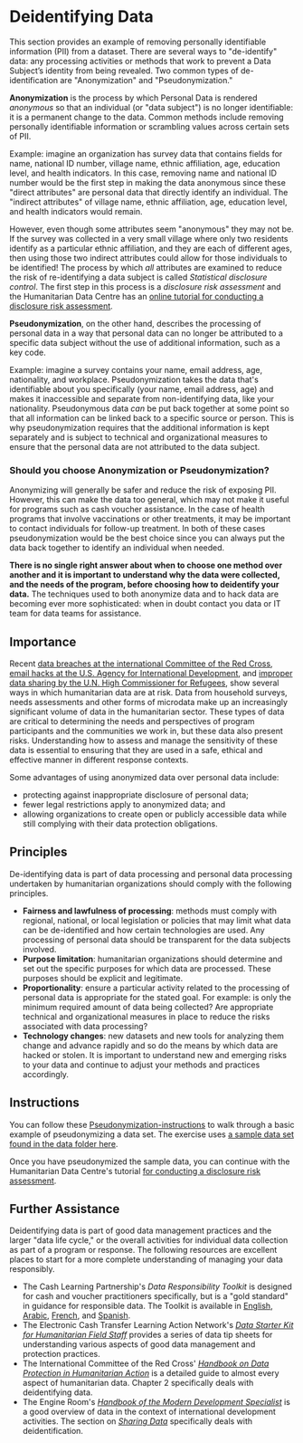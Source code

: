 # Deidentifying Data
This section provides an example of removing personally identifiable information (PII) from a dataset. There are several ways to "de-identify" data: any processing activities or methods that work to prevent a Data Subject’s identity from being revealed. Two common types of de-identification are "Anonymization" and "Pseudonymization."

**Anonymization** is the process by which Personal Data is rendered *anonymous* so that an individual (or "data subject") is no longer identifiable: it is a permanent change to the data. Common methods include removing personally identifiable information or scrambling values across certain sets of PII.

Example: imagine an organization has survey data that contains fields for name, national ID number, village name, ethnic affiliation, age, education level, and health indicators. In this case, removing name and national ID number would be the first step in making the data anonymous since these "direct attributes" are personal data that directly identify an individual. The "indirect attributes" of village name, ethnic affiliation, age, education level, and health indicators would remain.

However, even though some attributes seem "anonymous" they may not be. If the survey was collected in a very small village where only two residents identify as a particular ethnic affiliation, and they are each of different ages, then using those two indirect attributes could allow for those individuals to be identified! The process by which *all* attributes are examined to reduce the risk of re-identifying a data subject is called *Statistical disclosure control*. The first step in this process is a *disclosure risk assessment* and the Humanitarian Data Centre has an [online tutorial for conducting a disclosure risk assessment](https://centre.humdata.org/learning-path/disclosure-risk-assessment-overview/).

**Pseudonymization**, on the other hand, describes the processing of personal data in a way that personal data can no longer be attributed to a specific data subject without the use of additional information, such as a key code.

Example: imagine a survey contains your name, email address, age, nationality, and workplace. Pseudonymization takes the data that's identifiable about you specifically (your name, email address, age) and makes it inaccessible and separate from non-identifying data, like your nationality. Pseudonymous data *can* be put back together at some point so that all information can be linked back to a specific source or person. This is why pseudonymization requires that the additional information is kept separately and is subject to technical and organizational measures to ensure that the personal data are not attributed to the data subject.

### Should you choose Anonymization or Pseudonymization?
Anonymizing will generally be safer and reduce the risk of exposing PII. However, this can make the data too general, which may not make it useful for programs such as cash voucher assistance. In the case of health programs that involve vaccinations or other treatments, it may be important to contact individuals for follow-up treatment. In both of these cases pseudonymization would be the best choice since you can always put the data back together to identify an individual when needed.

**There is no single right answer about when to choose one method over another and it is important to understand why the data were collected, and the needs of the program, before choosing how to deidentify your data.** The techniques used to both anonymize data and to hack data are becoming ever more sophisticated: when in doubt contact you data or IT team for data teams for assistance.

## Importance
 Recent [data breaches at the international Committee of the Red Cross](https://www.icrc.org/en/document/cyber-attack-icrc-what-we-know), [email hacks at the U.S. Agency for International Development](https://www.devex.com/news/usaid-hack-is-wakeup-call-for-aid-industry-on-cybersecurity-100028), and [improper data sharing by the U.N. High Commissioner for Refugees](https://www.hrw.org/news/2021/06/15/un-shared-rohingya-data-without-informed-consent#), show several ways in which humanitarian data are at risk. Data from household surveys, needs assessments and other forms of microdata make up an increasingly significant volume of data in the humanitarian sector. These types of data are critical to determining the needs and perspectives of program participants and the communities we work in, but these data also present risks. Understanding how to assess and manage the sensitivity of these data is essential to ensuring that they are used in a safe, ethical and effective manner in different response contexts.

 Some advantages of using anonymized data over personal data include:
 - protecting against inappropriate disclosure of personal data;
 - fewer legal restrictions apply to anonymized data; and
 - allowing organizations to create open or publicly accessible data while still complying with their data protection obligations.

## Principles
De-identifying data is part of data processing and personal data processing undertaken by humanitarian organizations should comply with the following principles.
- **Fairness and lawfulness of processing**: methods must comply with regional, national, or local legislation or policies that may limit what data can be de-identified and how certain technologies are used. Any processing of personal data should be transparent for the data subjects involved.
- **Purpose limitation**: humanitarian organizations should determine and set out the specific purposes for which data are processed. These purposes
should be explicit and legitimate.
- **Proportionality**: ensure a particular activity related to the processing of personal data is appropriate for the stated goal. For example: is only the minimum required amount of data being collected? Are appropriate technical and organizational measures in place to reduce the risks associated with data processing?
- **Technology changes**: new datasets and new tools for analyzing them change and advance rapidly and so do the means by which data are hacked or stolen. It is important to understand new and emerging risks to your data and continue to adjust your methods and practices accordingly.

## Instructions
You can follow these [Pseudonymization-instructions](Pseudonymization-instructions.md) to walk through a basic example of pseudonymizing a data set. The exercise uses [a sample data set found in the data folder here](data/Pseudonymization_example.csv).

Once you have pseudonymized the sample data, you can continue with the Humanitarian Data Centre's tutorial [for conducting a disclosure risk assessment](https://centre.humdata.org/learning-path/disclosure-risk-assessment-overview/).

## Further Assistance
Deidentifying data is part of good data management practices and the larger "data life cycle," or the overall activities for individual data collection as part of a program or response. The following resources are excellent places to start for a more complete understanding of managing your data responsibly.
- The Cash Learning Partnership's *Data Responsibility Toolkit* is designed for cash and voucher practitioners specifically, but is a "gold standard" in guidance for responsible data. The Toolkit is available in [English](https://www.calpnetwork.org/wp-content/uploads/2021/03/Data-Responsibility-Toolkit_A-guide-for-Cash-and-Voucher-Practitioners.pdf), [Arabic](https://www.calpnetwork.org/ar/publication/data-responsibility-toolkit-a-guide-for-cva-practitioners/), [French](https://www.calpnetwork.org/fr/publication/data-responsibility-toolkit-a-guide-for-cva-practitioners/), and [Spanish](https://www.calpnetwork.org/fr/publication/data-responsibility-toolkit-a-guide-for-cva-practitioners/).
- The Electronic Cash Transfer Learning Action Network's [*Data Starter Kit for Humanitarian Field Staff*](https://www.calpnetwork.org/wp-content/uploads/2020/06/DataStarterKitforFieldStaffELAN.pdf) provides a series of data tip sheets for understanding various aspects of good data management and protection practices.
- The International Committee of the Red Cross' [*Handbook on Data Protection in Humanitarian Action*](https://www.icrc.org/en/data-protection-humanitarian-action-handbook) is a detailed guide to almost every aspect of humanitarian data. Chapter 2 specifically deals with deidentifying data.
- The Engine Room's [*Handbook of the Modern Development Specialist*](https://the-engine-room.github.io/responsible-data-handbook/) is a good overview of data in the context of international development activities. The section on [*Sharing Data*](https://the-engine-room.github.io/responsible-data-handbook/chapters/chapter-02c-sharing-data.html) specifically deals with deidentification.
